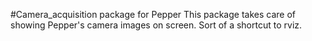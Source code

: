 #Camera_acquisition package for Pepper
This package takes care of showing Pepper's camera images on screen. Sort of a shortcut to rviz.
